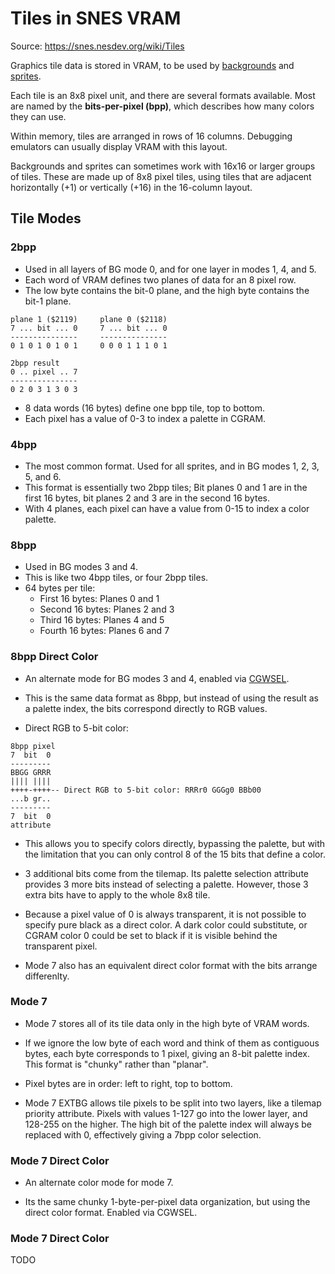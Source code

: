 # Tiles in SNES VRAM

Source: https://snes.nesdev.org/wiki/Tiles

Graphics tile data is stored in VRAM, to be used by [backgrounds](https://snes.nesdev.org/wiki/Backgrounds) and [sprites](https://snes.nesdev.org/wiki/Sprites).

Each tile is an 8x8 pixel unit, and there are several formats available. Most are named by the **bits-per-pixel (bpp)**, which describes how many colors they can use.

Within memory, tiles are arranged in rows of 16 columns. Debugging emulators can usually display VRAM with this layout.

Backgrounds and sprites can sometimes work with 16x16 or larger groups of tiles. These are made up of 8x8 pixel tiles, using tiles that are adjacent horizontally (+1) or vertically (+16) in the 16-column layout.

## Tile Modes

### 2bpp

* Used in all layers of BG mode 0, and for one layer in modes 1, 4, and 5.
* Each word of VRAM defines two planes of data for an 8 pixel row.
* The low byte contains the bit-0 plane, and the high byte contains the bit-1 plane.

```
plane 1 ($2119)     plane 0 ($2118)
7 ... bit ... 0     7 ... bit ... 0
---------------     ---------------
0 1 0 1 0 1 0 1     0 0 0 1 1 1 0 1
```

```
2bpp result
0 .. pixel .. 7
---------------
0 2 0 3 1 3 0 3
```

* 8 data words (16 bytes) define one bpp tile, top to bottom.
* Each pixel has a value of 0-3 to index a palette in CGRAM.

### 4bpp

* The most common format. Used for all sprites, and in BG modes 1, 2, 3, 5, and 6.
* This format is essentially two 2bpp tiles; Bit planes 0 and 1 are in the first 16 bytes, bit planes 2 and 3 are in the second 16 bytes.
* With 4 planes, each pixel can have a value from 0-15 to index a color palette.

### 8bpp

* Used in BG modes 3 and 4.
* This is like two 4bpp tiles, or four 2bpp tiles.
* 64 bytes per tile:
    * First 16 bytes: Planes 0 and 1
    * Second 16 bytes: Planes 2 and 3
    * Third 16 bytes: Planes 4 and 5
    * Fourth 16 bytes: Planes 6 and 7

### 8bpp Direct Color

* An alternate mode for BG modes 3 and 4, enabled via [CGWSEL](https://snes.nesdev.org/wiki/PPU_registers#CGWSEL).

* This is the same data format as 8bpp, but instead of using the result as a palette index, the bits correspond directly to RGB values.

* Direct RGB to 5-bit color:

```
8bpp pixel
7  bit  0
---------
BBGG GRRR
|||| ||||
++++-++++-- Direct RGB to 5-bit color: RRRr0 GGGg0 BBb00
...b gr..
---------
7  bit  0
attribute
```

* This allows you to specify colors directly, bypassing the palette, but with the limitation that you can only control 8 of the 15 bits that define a color.

* 3 additional bits come from the tilemap. Its palette selection attribute provides 3 more bits instead of selecting a palette. However, those 3 extra bits have to apply to the whole 8x8 tile.

* Because a pixel value of 0 is always transparent, it is not possible to specify pure black as a direct color. A dark color could substitute, or CGRAM color 0 could be set to black if it is visible behind the transparent pixel.

* Mode 7 also has an equivalent direct color format with the bits arrange differenlty.

### Mode 7

* Mode 7 stores all of its tile data only in the high byte of VRAM words.

* If we ignore the low byte of each word and think of them as contiguous bytes, each byte corresponds to 1 pixel, giving an 8-bit palette index. This format is "chunky" rather than "planar".

* Pixel bytes are in order: left to right, top to bottom.

* Mode 7 EXTBG allows tile pixels to be split into two layers, like a tilemap priority attribute. Pixels with values 1-127 go into the lower layer, and 128-255 on the higher. The high bit of the palette index will always be replaced with 0, effectively giving a 7bpp color selection.

### Mode 7 Direct Color

* An alternate color mode for mode 7.

* Its the same chunky 1-byte-per-pixel data organization, but using the direct color format. Enabled via CGWSEL.

### Mode 7 Direct Color
TODO

